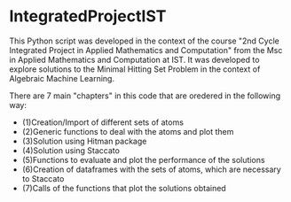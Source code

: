 # IntegratedProjectIST

This Python script was developed in the context of the course "2nd Cycle Integrated Project in Applied Mathematics and Computation" from the Msc in Applied Mathematics and Computation at IST.
It was developed to explore solutions to the Minimal Hitting Set Problem in the context of Algebraic Machine Learning.

There are 7 main "chapters" in this code that are oredered in the following way:

   - (1)Creation/Import of different sets of atoms
   - (2)Generic functions to deal with the atoms and plot them
   - (3)Solution using Hitman package
   - (4)Solution using Staccato
   - (5)Functions to evaluate and plot the performance of the solutions
   - (6)Creation of dataframes with the sets of atoms, which are necessary to Staccato 
   - (7)Calls of the functions that plot the solutions obtained 
